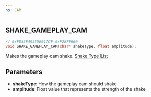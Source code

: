 ```yaml
---
ns: CAM
---
```

## SHAKE_GAMEPLAY_CAM

```c
// 0xFD55E49555E017CF 0xF2EFE660
void SHAKE_GAMEPLAY_CAM(char* shakeType, float amplitude);
```

Makes the gameplay cam shake.
[Shake Type List](https://github.com/DurtyFree/gta-v-data-dumps/blob/master/camShakeTypesCompact.json)

## Parameters
* **shakeType**: How the gameplay cam should shake
* **amplitude**: Float value that represents the strength of the shake


